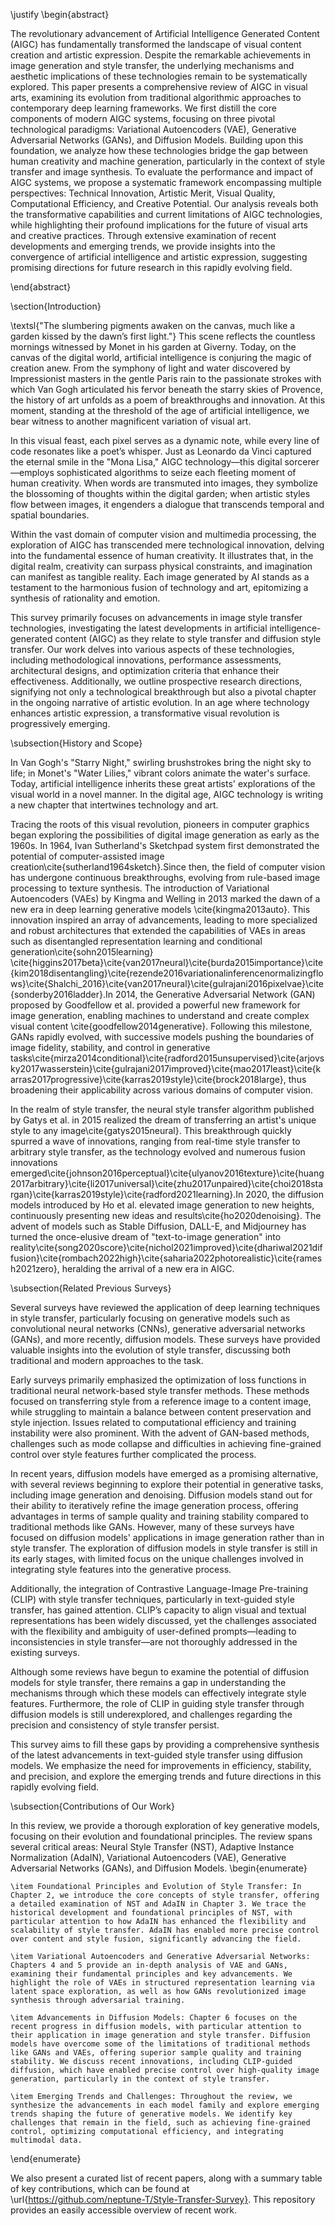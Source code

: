 \justify
\begin{abstract}

The revolutionary advancement of Artificial Intelligence Generated Content (AIGC) has fundamentally transformed the landscape of visual content creation and artistic expression. Despite the remarkable achievements in image generation and style transfer, the underlying mechanisms and aesthetic implications of these technologies remain to be systematically explored. This paper presents a comprehensive review of AIGC in visual arts, examining its evolution from traditional algorithmic approaches to contemporary deep learning frameworks. We first distill the core components of modern AIGC systems, focusing on three pivotal technological paradigms: Variational Autoencoders (VAE), Generative Adversarial Networks (GANs), and Diffusion Models. Building upon this foundation, we analyze how these technologies bridge the gap between human creativity and machine generation, particularly in the context of style transfer and image synthesis. To evaluate the performance and impact of AIGC systems, we propose a systematic framework encompassing multiple perspectives: Technical Innovation, Artistic Merit, Visual Quality, Computational Efficiency, and Creative Potential. Our analysis reveals both the transformative capabilities and current limitations of AIGC technologies, while highlighting their profound implications for the future of visual arts and creative practices. Through extensive examination of recent developments and emerging trends, we provide insights into the convergence of artificial intelligence and artistic expression, suggesting promising directions for future research in this rapidly evolving field.


\end{abstract}






\section{Introduction}

\textsl{"The slumbering pigments awaken on the canvas, much like a garden kissed by the dawn’s first light."} This scene reflects the countless mornings witnessed by Monet in his garden at Giverny. Today, on the canvas of the digital world, artificial intelligence is conjuring the magic of creation anew. From the symphony of light and water discovered by Impressionist masters in the gentle Paris rain to the passionate strokes with which Van Gogh articulated his fervor beneath the starry skies of Provence, the history of art unfolds as a poem of breakthroughs and innovation. At this moment, standing at the threshold of the age of artificial intelligence, we bear witness to another magnificent variation of visual art. 

In this visual feast, each pixel serves as a dynamic note, while every line of code resonates like a poet’s whisper. Just as Leonardo da Vinci captured the eternal smile in the "Mona Lisa," AIGC technology—this digital sorcerer—employs sophisticated algorithms to seize each fleeting moment of human creativity. When words are transmuted into images, they symbolize the blossoming of thoughts within the digital garden; when artistic styles flow between images, it engenders a dialogue that transcends temporal and spatial boundaries.

Within the vast domain of computer vision and multimedia processing, the exploration of AIGC has transcended mere technological innovation, delving into the fundamental essence of human creativity. It illustrates that, in the digital realm, creativity can surpass physical constraints, and imagination can manifest as tangible reality. Each image generated by AI stands as a testament to the harmonious fusion of technology and art, epitomizing a synthesis of rationality and emotion.

This survey primarily focuses on advancements in image style transfer technologies, investigating the latest developments in artificial intelligence-generated content (AIGC) as they relate to style transfer and diffusion style transfer. Our work delves into various aspects of these technologies, including methodological innovations, performance assessments, architectural designs, and optimization criteria that enhance their effectiveness. Additionally, we outline prospective research directions, signifying not only a technological breakthrough but also a pivotal chapter in the ongoing narrative of artistic evolution. In an age where technology enhances artistic expression, a transformative visual revolution is progressively emerging.

\subsection{History and Scope}

In Van Gogh's "Starry Night," swirling brushstrokes bring the night sky to life; in Monet's "Water Lilies," vibrant colors animate the water's surface. Today, artificial intelligence inherits these great artists' explorations of the visual world in a novel manner. In the digital age, AIGC technology is writing a new chapter that intertwines technology and art.

Tracing the roots of this visual revolution, pioneers in computer graphics began exploring the possibilities of digital image generation as early as the 1960s. In 1964, Ivan Sutherland's Sketchpad system first demonstrated the potential of computer-assisted image creation\cite{sutherland1964sketch}.Since then, the field of computer vision has undergone continuous breakthroughs, evolving from rule-based image processing to texture synthesis. The introduction of Variational Autoencoders (VAEs) by Kingma and Welling in 2013 marked the dawn of a new era in deep learning generative models \cite{kingma2013auto}. This innovation inspired an array of advancements, leading to more specialized and robust architectures that extended the capabilities of VAEs in areas such as disentangled representation learning and conditional generation\cite{sohn2015learning} \cite{higgins2017beta}\cite{van2017neural}\cite{burda2015importance}\cite{kim2018disentangling}\cite{rezende2016variationalinferencenormalizingflows}\cite{Shalchi_2016}\cite{van2017neural}\cite{gulrajani2016pixelvae}\cite{sonderby2016ladder}.In 2014, the Generative Adversarial Network (GAN) proposed by Goodfellow et al. provided a powerful new framework for image generation, enabling machines to understand and create complex visual content \cite{goodfellow2014generative}. Following this milestone, GANs rapidly evolved, with successive models pushing the boundaries of image fidelity, stability, and control in generative tasks\cite{mirza2014conditional}\cite{radford2015unsupervised}\cite{arjovsky2017wasserstein}\cite{gulrajani2017improved}\cite{mao2017least}\cite{karras2017progressive}\cite{karras2019style}\cite{brock2018large}, thus broadening their applicability across various domains of computer vision.

In the realm of style transfer, the neural style transfer algorithm published by Gatys et al. in 2015 realized the dream of transferring an artist's unique style to any image\cite{gatys2015neural}. This breakthrough quickly spurred a wave of innovations, ranging from real-time style transfer to arbitrary style transfer, as the technology evolved and numerous fusion innovations emerged\cite{johnson2016perceptual}\cite{ulyanov2016texture}\cite{huang2017arbitrary}\cite{li2017universal}\cite{zhu2017unpaired}\cite{choi2018stargan}\cite{karras2019style}\cite{radford2021learning}.In 2020, the diffusion models introduced by Ho et al. elevated image generation to new heights, continuously presenting new ideas and results\cite{ho2020denoising}. The advent of models such as Stable Diffusion, DALL-E, and Midjourney has turned the once-elusive dream of "text-to-image generation" into reality\cite{song2020score}\cite{nichol2021improved}\cite{dhariwal2021diffusion}\cite{rombach2022high}\cite{saharia2022photorealistic}\cite{ramesh2021zero}, heralding the arrival of a new era in AIGC.


\subsection{Related Previous Surveys}

Several surveys have reviewed the application of deep learning techniques in style transfer, particularly focusing on generative models such as convolutional neural networks (CNNs), generative adversarial networks (GANs), and more recently, diffusion models. These surveys have provided valuable insights into the evolution of style transfer, discussing both traditional and modern approaches to the task.

Early surveys primarily emphasized the optimization of loss functions in traditional neural network-based style transfer methods. These methods focused on transferring style from a reference image to a content image, while struggling to maintain a balance between content preservation and style injection. Issues related to computational efficiency and training instability were also prominent. With the advent of GAN-based methods, challenges such as mode collapse and difficulties in achieving fine-grained control over style features further complicated the process.

In recent years, diffusion models have emerged as a promising alternative, with several reviews beginning to explore their potential in generative tasks, including image generation and denoising. Diffusion models stand out for their ability to iteratively refine the image generation process, offering advantages in terms of sample quality and training stability compared to traditional methods like GANs. However, many of these surveys have focused on diffusion models' applications in image generation rather than in style transfer. The exploration of diffusion models in style transfer is still in its early stages, with limited focus on the unique challenges involved in integrating style features into the generative process.

Additionally, the integration of Contrastive Language-Image Pre-training (CLIP) with style transfer techniques, particularly in text-guided style transfer, has gained attention. CLIP’s capacity to align visual and textual representations has been widely discussed, yet the challenges associated with the flexibility and ambiguity of user-defined prompts—leading to inconsistencies in style transfer—are not thoroughly addressed in the existing surveys.

Although some reviews have begun to examine the potential of diffusion models for style transfer, there remains a gap in understanding the mechanisms through which these models can effectively integrate style features. Furthermore, the role of CLIP in guiding style transfer through diffusion models is still underexplored, and challenges regarding the precision and consistency of style transfer persist.

This survey aims to fill these gaps by providing a comprehensive synthesis of the latest advancements in text-guided style transfer using diffusion models. We emphasize the need for improvements in efficiency, stability, and precision, and explore the emerging trends and future directions in this rapidly evolving field.

\subsection{Contributions of Our Work}

In this review, we provide a thorough exploration of key generative models, focusing on their evolution and foundational principles. The review spans several critical areas: Neural Style Transfer (NST), Adaptive Instance Normalization (AdaIN), Variational Autoencoders (VAE), Generative Adversarial Networks (GANs), and Diffusion Models.
\begin{enumerate}

    \item Foundational Principles and Evolution of Style Transfer: In Chapter 2, we introduce the core concepts of style transfer, offering a detailed examination of NST and AdaIN in Chapter 3. We trace the historical development and foundational principles of NST, with particular attention to how AdaIN has enhanced the flexibility and scalability of style transfer. AdaIN has enabled more precise control over content and style fusion, significantly advancing the field.

    \item Variational Autoencoders and Generative Adversarial Networks: Chapters 4 and 5 provide an in-depth analysis of VAE and GANs, examining their fundamental principles and key advancements. We highlight the role of VAEs in structured representation learning via latent space exploration, as well as how GANs revolutionized image synthesis through adversarial training.

    \item Advancements in Diffusion Models: Chapter 6 focuses on the recent progress in diffusion models, with particular attention to their application in image generation and style transfer. Diffusion models have overcome some of the limitations of traditional methods like GANs and VAEs, offering superior sample quality and training stability. We discuss recent innovations, including CLIP-guided diffusion, which have enabled precise control over high-quality image generation, particularly in the context of style transfer.

    \item Emerging Trends and Challenges: Throughout the review, we synthesize the advancements in each model family and explore emerging trends shaping the future of generative models. We identify key challenges that remain in the field, such as achieving fine-grained control, optimizing computational efficiency, and integrating multimodal data.
    
\end{enumerate}

We also present a curated list of recent papers, along with a summary table of key contributions, which can be found at \url{https://github.com/neptune-T/Style-Transfer-Survey}. This repository provides an easily accessible overview of recent work.